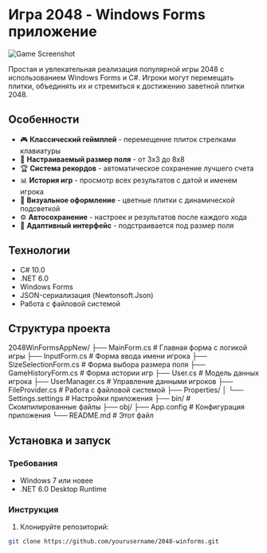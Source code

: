 # Игра 2048 - Windows Forms приложение

![Game Screenshot](screenshot.png)

Простая и увлекательная реализация популярной игры 2048 с использованием Windows Forms и C#. Игроки могут перемещать плитки, объединять их и стремиться к достижению заветной плитки 2048.

## Особенности

- 🎮 **Классический геймплей** - перемещение плиток стрелками клавиатуры
- 📏 **Настраиваемый размер поля** - от 3x3 до 8x8
- 🏆 **Система рекордов** - автоматическое сохранение лучшего счета
- 📊 **История игр** - просмотр всех результатов с датой и именем игрока
- 🎨 **Визуальное оформление** - цветные плитки с динамической подсветкой
- ⚙️ **Автосохранение** - настроек и результатов после каждого хода
- 📱 **Адаптивный интерфейс** - подстраивается под размер поля

## Технологии

- C# 10.0
- .NET 6.0
- Windows Forms
- JSON-сериализация (Newtonsoft.Json)
- Работа с файловой системой

## Структура проекта
2048WinFormsAppNew/
├── MainForm.cs              # Главная форма с логикой игры
├── InputForm.cs             # Форма ввода имени игрока
├── SizeSelectionForm.cs     # Форма выбора размера поля
├── GameHistoryForm.cs       # Форма истории игр
├── User.cs                  # Модель данных игрока
├── UserManager.cs           # Управление данными игроков
├── FileProvider.cs          # Работа с файловой системой
├── Properties/
│   └── Settings.settings    # Настройки приложения
├── bin/                     # Скомпилированные файлы
├── obj/
├── App.config               # Конфигурация приложения
└── README.md                # Этот файл


## Установка и запуск

### Требования
- Windows 7 или новее
- .NET 6.0 Desktop Runtime

### Инструкция
1. Клонируйте репозиторий:
```bash
git clone https://github.com/yourusername/2048-winforms.git

